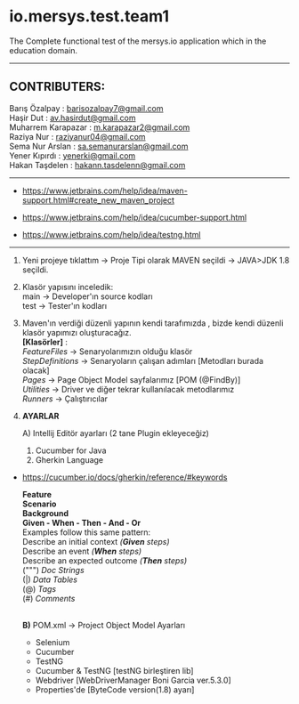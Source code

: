 # io.mersys.test.team1
The Complete functional test of the mersys.io application which in the education domain.

---

## CONTRIBUTERS:
Barış Özalpay : barisozalpay7@gmail.com <br>
Haşir Dut : av.hasirdut@gmail.com <br>
Muharrem Karapazar : m.karapazar2@gmail.com <br>
Raziya Nur : raziyanur04@gmail.com <br>
Sema Nur Arslan : sa.semanurarslan@gmail.com <br>
Yener Kıpırdı : yenerki@gmail.com <br>
Hakan Taşdelen : hakann.tasdelenn@gmail.com <br>

---

+ https://www.jetbrains.com/help/idea/maven-support.html#create_new_maven_project

+ https://www.jetbrains.com/help/idea/cucumber-support.html

+ https://www.jetbrains.com/help/idea/testng.html

---

1) Yeni projeye tıklattım -> Proje Tipi olarak MAVEN seçildi -> JAVA>JDK 1.8 seçildi.
2) Klasör yapısını inceledik: <br>
  main -> Developer'ın source kodları <br> 
  test -> Tester'ın kodları
3) Maven'ın verdiği düzenli yapının kendi tarafımızda , bizde kendi düzenli klasör yapımızı oluşturacağız. <br>
  **[Klasörler]** : <br>
  *FeatureFiles* -> Senaryolarımızın olduğu klasör <br>
  *StepDefinitions* -> Senaryoların çalışan adımları [Metodları burada olacak] <br>
  *Pages* -> Page Object Model sayfalarımız [POM (@FindBy)] <br>
  *Utilities* -> Driver ve diğer tekrar kullanılacak metodlarımız <br>
  *Runners* -> Çalıştırıcılar


4) **AYARLAR**

    A) Intellij Editör ayarları (2 tane Plugin ekleyeceğiz)
   1) Cucumber for Java
   2) Gherkin Language

+ https://cucumber.io/docs/gherkin/reference/#keywords

  **Feature** <br> 
  **Scenario** <br>
  **Background** <br>
  **Given - When - Then - And - Or** <br>
  Examples follow this same pattern: <br>
  Describe an initial context *(**Given** steps)* <br>
  Describe an event *(**When** steps)* <br>
  Describe an expected outcome *(**Then** steps)* <br>
      (""") *Doc Strings* <br>
      (|) *Data Tables* <br>
      (@) *Tags* <br>
      (#) *Comments* <br> <br>


  **B)** POM.xml -> Project Object Model Ayarları <br>
  * Selenium <br>
  * Cucumber <br>
  * TestNG <br>
  * Cucumber & TestNG		[testNG birleştiren lib] <br>
  * Webdriver		[WebDriverManager Boni Garcia ver.5.3.0] <br>
  * Properties'de	[ByteCode version(1.8) ayarı] <br>
